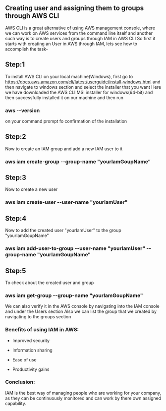 ## Creating user and assigning them to groups through AWS CLI

AWS CLI  is a great alternative of using AWS management console, where we can work on AWS services from the command line itself and another such way is to create users and groups through IAM in AWS CLI
So first it starts with creating an User in AWS through IAM, lets see how to accomplish the task-

## Step:1
To install AWS CLI on your local machine(Windows), first go to https://docs.aws.amazon.com/cli/latest/userguide/install-windows.html and then navigate to windows section and select the installer that you want
Here we have downloaded the AWS CLI MSI installer for windows(64-bit) and then successfully installed it on our machine and then run 
### aws --version 
on your command prompt fo confirmation of the installation
## Step:2
Now to create an IAM group and add a new IAM user to it
### aws iam create-group --group-name "yourIamGoupName"
## Step:3
Now to create a new user
### aws iam create-user --user-name "yourIamUser"
## Step:4
Now to add the created user "yourIamUser" to the group "yourIamGoupName"
### aws iam add-user-to-group --user-name "yourIamUser" --group-name "yourIamGoupName"
## Step:5
To check about the created user and group
### aws iam get-group --group-name "yourIamGoupName"

We can also verify it in the AWS console by navigating into the IAM console and under the Users section
Also we can list the group that we created by navigating to the groups section

### Benefits of using IAM in AWS:
*   Improved security

*   Information sharing

*   Ease of use

*   Productivity gains

### Conclusion: 
IAM is the best way of managing people who are working for your company, as they can be continuously monitored and can work by there own assigned capability.